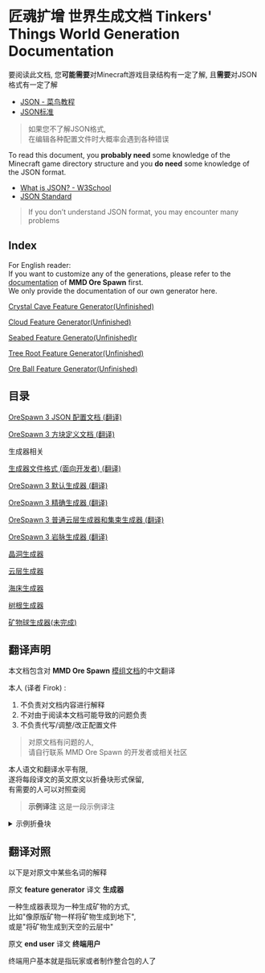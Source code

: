 # 匠魂扩增 世界生成文档 Tinkers' Things World Generation Documentation

要阅读此文档, 您**可能需要**对Minecraft游戏目录结构有一定了解, 且**需要**对JSON格式有一定了解

* [JSON - 菜鸟教程](https://www.runoob.com/json/json-tutorial.html)
* [JSON标准](https://www.json.org/json-zh.html)

> 如果您不了解JSON格式,  
> 在编辑各种配置文件时大概率会遇到各种错误

To read this document, you **probably need** some knowledge of the Minecraft game directory structure and you **do need** some knowledge of the JSON format.

* [What is JSON? - W3School](https://www.w3schools.com/whatis/whatis_json.asp)
* [JSON Standard](https://www.json.org/json-en.html)

> If you don’t understand JSON format, 
> you may encounter many problems

## Index

For English reader:  
If you want to customize any of the generations, please refer to the [documentation](https://github.com/MinecraftModDevelopmentMods/OreSpawn/wiki) of **MMD Ore Spawn** first.  
We only provide the documentation of our own generator here.

[Crystal Cave Feature Generator(Unfinished)]()

[Cloud Feature Generator(Unfinished)]()

[Seabed Feature Generato(Unfinished)r]()

[Tree Root Feature Generator(Unfinished)]()

[Ore Ball Feature Generator(Unfinished)]()

## 目录

[OreSpawn 3 JSON 配置文档 (翻译)](mmd_ore_spawn_doc_JSONDocumentation_zhCN.md)

[OreSpawn 3 方块定义文档 (翻译)](mmd_ore_spawn_doc_BlockDefinition_zhCN.md)

生成器相关

[生成器文件格式 (面向开发者) (翻译)](mmd_ore_spawn_doc_FeaturesFileFormat_zhCN.md)

[OreSpawn 3 默认生成器 (翻译)](mmd_ore_spawn_doc_DefaultFeature_zhCN.md)

[OreSpawn 3 精确生成器 (翻译)](mmd_ore_spawn_doc_PrecisionFeature_zhCN.md)

[OreSpawn 3 普通云层生成器和集束生成器 (翻译)]()

[OreSpawn 3 岩脉生成器 (翻译)]()

[晶洞生成器](doc_CrystalCaveGenerator_zhCN.md)

[云层生成器](doc_CloudGenerator_zhCN.md)

[海床生成器](doc_SeabedGenerator_zhCN.md)

[树根生成器](doc_TreeRootGenerator_zhCN.md)

[矿物球生成器(未完成)](doc_OreBallGenerator_zhCN.md)

## 翻译声明

本文档包含对 **MMD Ore Spawn** [模组文档](https://github.com/MinecraftModDevelopmentMods/OreSpawn/wiki)的中文翻译

本人 (译者 Firok) :  
1. 不负责对文档内容进行解释
2. 不对由于阅读本文档可能导致的问题负责
3. 不负责代写/调整/改正配置文件

> 对原文档有问题的人,  
> 请自行联系 MMD Ore Spawn 的开发者或相关社区

本人语文和翻译水平有限,  
遂将每段译文的英文原文以折叠块形式保留,  
有需要的人可以对照查阅

> **示例译注**
> 这是一段示例译注

<details>
  <summary>示例折叠块</summary>
  这是一段折叠块内容
</details>


## 翻译对照

以下是对原文中某些名词的解释

原文 **feature generator** 译文 **生成器**

一种生成器表现为一种生成矿物的方式,  
比如"像原版矿物一样将矿物生成到地下",  
或是"将矿物生成到天空的云层中"

原文 **end user** 译文 **终端用户**

终端用户基本就是指玩家或者制作整合包的人了
